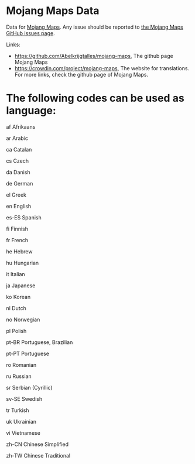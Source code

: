 # Mojang Maps Data
Data for [Mojang Maps](https://github.com/Abelkrijgtalles/mojang-maps).
Any issue should be reported to [the Mojang Maps GitHub issues page](https://github.com/Abelkrijgtalles/mojang-maps/issues).

Links:
- https://github.com/Abelkrijgtalles/mojang-maps, The github page Mojang Maps
- https://crowdin.com/project/mojang-maps, The website for translations.
For more links, check the github page of Mojang Maps.

# The following codes can be used as language:
af
Afrikaans

ar
Arabic

ca
Catalan

cs
Czech

da
Danish

de
German

el
Greek

en
English

es-ES
Spanish

fi
Finnish

fr
French

he
Hebrew

hu
Hungarian

it
Italian

ja
Japanese

ko
Korean

nl
Dutch

no
Norwegian

pl
Polish

pt-BR
Portuguese, Brazilian

pt-PT
Portuguese

ro
Romanian

ru
Russian

sr
Serbian (Cyrillic)

sv-SE
Swedish

tr
Turkish

uk
Ukrainian

vi
Vietnamese

zh-CN
Chinese Simplified

zh-TW
Chinese Traditional
